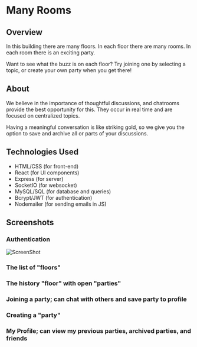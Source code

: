 # Many Rooms

## Overview
In this building there are many floors. In each floor there are many rooms. 
In each room there is an exciting party. 

Want to see what the buzz is on each floor? Try joining one by selecting 
a topic, or create your own party when you get there! 

## About
We believe in the importance of thoughtful discussions, and chatrooms
provide the best opportunity for this. They occur in real time and are
focused on centralized topics.

Having a meaningful conversation is like striking gold, so we give you
the option to save and archive all or parts of your discussions. 

## Technologies Used
* HTML/CSS (for front-end)
* React (for UI components)
* Express (for server)
* SocketIO (for websocket)
* MySQL/SQL (for database and queries)
* Bcrypt/JWT (for authentication)
* Nodemailer (for sending emails in JS)

## Screenshots

### Authentication
![ScreenShot](https://raw.github.com/AbhinavDusi/many-rooms/master/Screenshots/Authentication.png)
### The list of "floors"

### The history "floor" with open "parties"

### Joining a party; can chat with others and save party to profile

### Creating a "party"

### My Profile; can view my previous parties, archived parties, and friends
